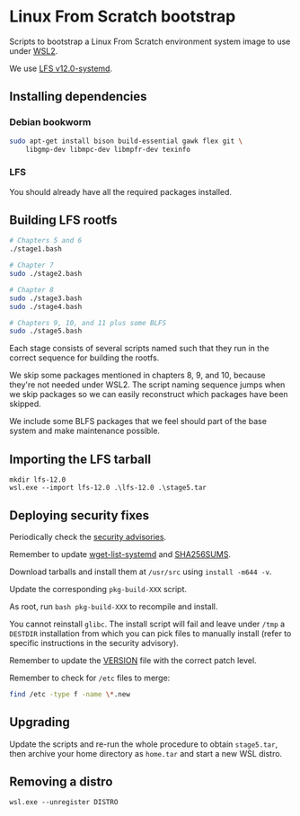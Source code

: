 # Linux From Scratch bootstrap

Scripts to bootstrap a Linux From Scratch environment system image
to use under [WSL2](https://en.wikipedia.org/wiki/Windows_Subsystem_for_Linux).

We use [LFS v12.0-systemd](https://www.linuxfromscratch.org/lfs/view/12.0-systemd/).

## Installing dependencies

### Debian bookworm

```sh
sudo apt-get install bison build-essential gawk flex git \
	libgmp-dev libmpc-dev libmpfr-dev texinfo
```

### LFS

You should already have all the required packages installed.

## Building LFS rootfs

```sh
# Chapters 5 and 6
./stage1.bash

# Chapter 7
sudo ./stage2.bash

# Chapter 8
sudo ./stage3.bash
sudo ./stage4.bash

# Chapters 9, 10, and 11 plus some BLFS
sudo ./stage5.bash
```

Each stage consists of several scripts named such that they
run in the correct sequence for building the rootfs.

We skip some packages mentioned in chapters 8, 9, and 10,
because they're not needed under WSL2. The script naming sequence
jumps when we skip packages so we can easily reconstruct which
packages have been skipped.

We include some BLFS packages that we feel should part of the
base system and make maintenance possible.

## Importing the LFS tarball

```console
mkdir lfs-12.0
wsl.exe --import lfs-12.0 .\lfs-12.0 .\stage5.tar
```

## Deploying security fixes

Periodically check the [security advisories](https://www.linuxfromscratch.org/blfs/advisories/consolidated.html).

Remember to update [wget-list-systemd](wget-list-systemd) and [SHA256SUMS](SHA256SUMS).

Download tarballs and install them at `/usr/src` using `install -m644 -v`.

Update the corresponding `pkg-build-XXX` script.

As root, run `bash pkg-build-XXX` to recompile and install.

You cannot reinstall `glibc`. The install script will fail and leave under `/tmp` a
`DESTDIR` installation from which you can pick files to manually install (refer
to specific instructions in the security advisory).

Remember to update the [VERSION](VERSION) file with the correct patch level.

Remember to check for `/etc` files to merge:

```sh
find /etc -type f -name \*.new
```

## Upgrading

Update the scripts and re-run the whole procedure to obtain `stage5.tar`, then
archive your home directory as `home.tar` and start a new WSL distro.

## Removing a distro

```console
wsl.exe --unregister DISTRO
```
